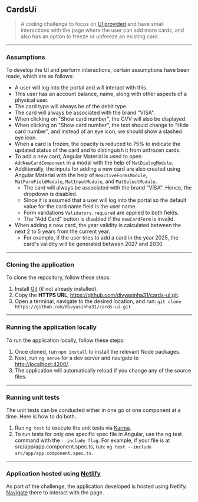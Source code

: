 ## CardsUi

> A coding challenge to focus on [UI provided](https://xd.adobe.com/view/80c753f2-db2f-4dfc-b6c2-ce39a4c787f0-d594/screen/7d8639be-16a2-4dc6-9ddc-c3bcd8d8f1ee/) and have small interactions with the page where the user can add more cards, and also has an option to freeze or unfreeze an existing card.

---

### Assumptions

To develop the UI and perform interactions, certain assumptions have been made, which are as follows:
- A user will log into the portal and will interact with this.
- This user has an account balance, name, along with other aspects of a physical user.
- The card type will always be of the debit type.
- The card will always be associated with the brand "VISA".
- When clicking on "Show card number", the CVV will also be displayed.
- When clicking on "Show card number", the text should change to "Hide card number", and instead of an eye icon, we should show a slashed eye icon.
- When a card is frozen, the opacity is reduced to 75% to indicate the updated status of the card and to distinguish it from unfrozen cards.
- To add a new card, Angular Material is used to open `AddNewCardComponent` in a modal with the help of `MatDialogModule`.
- Additionally, the inputs for adding a new card are also created using Angular Material with the help of `ReactiveFormsModule`, `MatFormFieldModule`, `MatInputModule`, and `MatSelectModule`.
    - The card will always be associated with the brand "VISA". Hence, the dropdown is disabled.
    - Since it is assumed that a user will log into the portal so the default value for the card name field is the user name.
    - Form validations `Validators.required` are applied to both fields.
    - The "Add Card" button is disabled if the `newCardForm` is invalid.
- When adding a new card, the year validity is calculated between the next 2 to 5 years from the current year.
    - For example, if the user tries to add a card in the year 2025, the card's validity will be generated between 2027 and 2030.

---

### Cloning the application

To clone the repository, follow these steps:
1. Install [Git](https://git-scm.com/downloads) (if not already installed).
2. Copy the **HTTPS URL**, https://github.com/divyasinha31/cards-ui.git.
3. Open a terminal, navigate to the desired location, and run: `git clone https://github.com/divyasinha31/cards-ui.git`

---

### Running the application locally

To run the application locally, follow these steps:
1. Once cloned, run `npm install` to install the relevant Node packages.
2. Next, run `ng serve` for a dev server and navigate to [http://localhost:4200/](http://localhost:4200/).
3. The application will automatically reload if you change any of the source files.

---

### Running unit tests

The unit tests can be conducted either in one go or one component at a time. Here is how to do both.
1. Run `ng test` to execute the unit tests via [Karma](https://karma-runner.github.io).
2. To run tests for only one specific spec file in Angular, use the ng test command with the `--include flag`. For example, if your file is at src/app/app.component.spec.ts, run: `ng test --include src/app/app.component.spec.ts`.

---

### Application hosted using [Netlify](https://www.netlify.com/)

As part of the challenge, the application developed is hosted using Netlify. [Navigate](https://superlative-biscuit-d7b862.netlify.app/) there to interact with the page. 